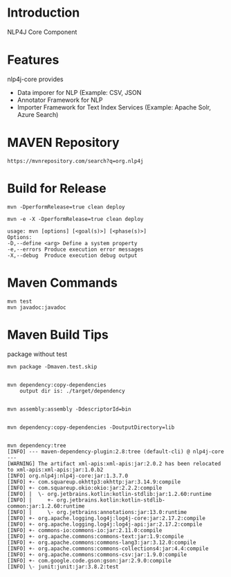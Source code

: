 # Introduction 

NLP4J Core Component

# Features

nlp4j-core provides

- Data imporer for NLP (Example: CSV, JSON
- Annotator Framework for NLP
- Importer Framework for Text Index Services (Example: Apache Solr, Azure Search)


# MAVEN Repository

	https://mvnrepository.com/search?q=org.nlp4j

# Build for Release

	mvn -DperformRelease=true clean deploy

	mvn -e -X -DperformRelease=true clean deploy
	
	usage: mvn [options] [<goal(s)>] [<phase(s)>]
	Options:
	-D,--define <arg> Define a system property
	-e,--errors Produce execution error messages
	-X,--debug  Produce execution debug output
	
# Maven Commands

	mvn test
	mvn javadoc:javadoc

# Maven Build Tips

package without test

	mvn package -Dmaven.test.skip


	mvn dependency:copy-dependencies
		output dir is: ./target/dependency


	mvn assembly:assembly -DdescriptorId=bin


	mvn dependency:copy-dependencies -DoutputDirectory=lib
	

	mvn dependency:tree
	[INFO] --- maven-dependency-plugin:2.8:tree (default-cli) @ nlp4j-core ---
	[WARNING] The artifact xml-apis:xml-apis:jar:2.0.2 has been relocated to xml-apis:xml-apis:jar:1.0.b2
	[INFO] org.nlp4j:nlp4j-core:jar:1.3.7.0
	[INFO] +- com.squareup.okhttp3:okhttp:jar:3.14.9:compile
	[INFO] +- com.squareup.okio:okio:jar:2.2.2:compile
	[INFO] |  \- org.jetbrains.kotlin:kotlin-stdlib:jar:1.2.60:runtime
	[INFO] |     +- org.jetbrains.kotlin:kotlin-stdlib-common:jar:1.2.60:runtime
	[INFO] |     \- org.jetbrains:annotations:jar:13.0:runtime
	[INFO] +- org.apache.logging.log4j:log4j-core:jar:2.17.2:compile
	[INFO] +- org.apache.logging.log4j:log4j-api:jar:2.17.2:compile
	[INFO] +- commons-io:commons-io:jar:2.11.0:compile
	[INFO] +- org.apache.commons:commons-text:jar:1.9:compile
	[INFO] +- org.apache.commons:commons-lang3:jar:3.12.0:compile
	[INFO] +- org.apache.commons:commons-collections4:jar:4.4:compile
	[INFO] +- org.apache.commons:commons-csv:jar:1.9.0:compile
	[INFO] +- com.google.code.gson:gson:jar:2.9.0:compile
	[INFO] \- junit:junit:jar:3.8.2:test
		
